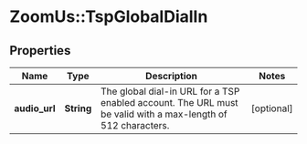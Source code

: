 # ZoomUs::TspGlobalDialIn

## Properties
Name | Type | Description | Notes
------------ | ------------- | ------------- | -------------
**audio_url** | **String** | The global dial-in URL for a TSP enabled account. The URL must be valid with a max-length of 512 characters. | [optional] 


